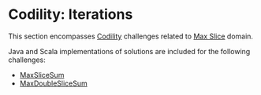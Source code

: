 # Codility: Iterations

This section encompasses [Codility](https://app.codility.com/programmers/) challenges related to [Max Slice](https://app.codility.com/programmers/lessons/9-maximum_slice_problem/) domain.
 
Java and Scala implementations of solutions are included for the following challenges:

* [MaxSliceSum](maxslicesum.md)
* [MaxDoubleSliceSum](maxdoubleslicesum.md)
